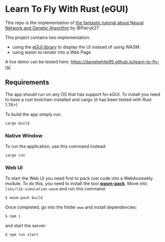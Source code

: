 # Learn To Fly With Rust (eGUI)

This repo is the implementation of [the fantastic tutorial about Neural Network
and Genetic Algorithm](https://pwy.io/posts/learning-to-fly-pt1/) by @Patryk27

This project contains two implementation:
- using the [eGUI library](https://github.com/emilk/egui) to display the UI instead of using WASM.
- using wasm to render into a Web Page

A live demo can be tested here: https://danielwhite95.github.io/learn-to-fly-rs/

## Requirements

The app should run on any OS that has support for eGUI.
To install you need to have a rust toolchain installed and cargo (it has been
tested with Rust 1.76+)

To build the app simply run:
```
cargo build
```

### Native Window


To run the application, use this command instead:
```
cargo run
```


### Web UI

To start the Web UI you need first to pack rust code into a WebAssmebly module.
To do this, you need to install the tool [**wasm-pack**](https://rustwasm.github.io/wasm-pack/installer/).
Move into `libs/lib-simulation-wasm` and run this command:

```bash
$ wasm-pack build
```

Once completed, go into the folder `www` and install dependencies:

```bash
$ npm i 
```

and start the server:
```bash
$ npm run start
```
